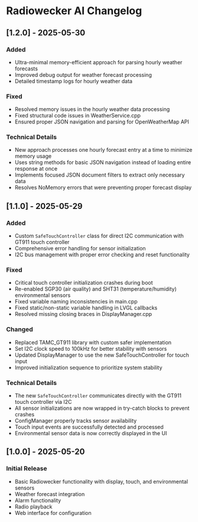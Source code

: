 # Radiowecker AI Changelog

## [1.2.0] - 2025-05-30

### Added
- Ultra-minimal memory-efficient approach for parsing hourly weather forecasts
- Improved debug output for weather forecast processing
- Detailed timestamp logs for hourly weather data

### Fixed
- Resolved memory issues in the hourly weather data processing
- Fixed structural code issues in WeatherService.cpp
- Ensured proper JSON navigation and parsing for OpenWeatherMap API

### Technical Details
- New approach processes one hourly forecast entry at a time to minimize memory usage
- Uses string methods for basic JSON navigation instead of loading entire response at once
- Implements focused JSON document filters to extract only necessary data
- Resolves NoMemory errors that were preventing proper forecast display

## [1.1.0] - 2025-05-29

### Added
- Custom `SafeTouchController` class for direct I2C communication with GT911 touch controller
- Comprehensive error handling for sensor initialization
- I2C bus management with proper error checking and reset functionality

### Fixed
- Critical touch controller initialization crashes during boot
- Re-enabled SGP30 (air quality) and SHT31 (temperature/humidity) environmental sensors
- Fixed variable naming inconsistencies in main.cpp
- Fixed static/non-static variable handling in LVGL callbacks
- Resolved missing closing braces in DisplayManager.cpp

### Changed
- Replaced TAMC_GT911 library with custom safer implementation
- Set I2C clock speed to 100kHz for better stability with sensors
- Updated DisplayManager to use the new SafeTouchController for touch input
- Improved initialization sequence to prioritize system stability

### Technical Details
- The new `SafeTouchController` communicates directly with the GT911 touch controller via I2C
- All sensor initializations are now wrapped in try-catch blocks to prevent crashes
- ConfigManager properly tracks sensor availability
- Touch input events are successfully detected and processed
- Environmental sensor data is now correctly displayed in the UI

## [1.0.0] - 2025-05-20

### Initial Release
- Basic Radiowecker functionality with display, touch, and environmental sensors
- Weather forecast integration
- Alarm functionality
- Radio playback
- Web interface for configuration
